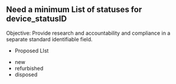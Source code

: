 ## Need a minimum List of statuses for device_statusID

Objective:  Provide research and accountability and compliance in a separate standard identifiable field.

* Proposed LIst
- new
 - refurbished
 - disposed
